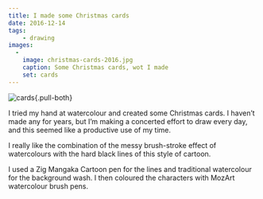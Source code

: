```yaml
---
title: I made some Christmas cards
date: 2016-12-14
tags:
    - drawing
images:
  -
    image: christmas-cards-2016.jpg
    caption: Some Christmas cards, wot I made
    set: cards
---
```

![cards](url){.pull-both}

I tried my hand at watercolour and created some Christmas cards. I haven’t made any for years, but I’m making a concerted effort to draw every day, and this seemed like a productive use of my time.

I really like the combination of the messy brush-stroke effect of watercolours with the hard black lines of this style of cartoon.

I used a Zig Mangaka Cartoon pen for the lines and traditional watercolour for the background wash. I then coloured the characters with MozArt watercolour brush pens.
